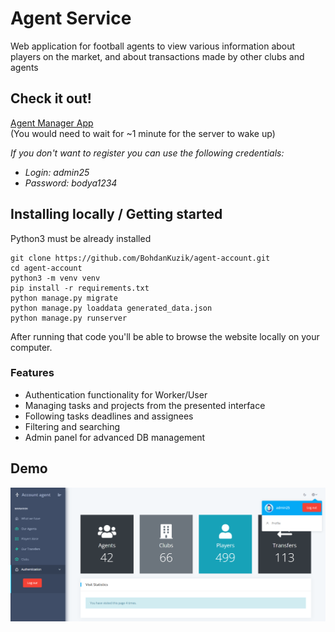 # Agent Service

Web application for football agents to view various information about players on the market, and about transactions made by other clubs and agents

## Check it out!

[Agent Manager App]()
<br>
(You would need to wait for ~1 minute for the server to wake up)

<i>If you don't want to register you can use the following credentials:</i>

* <i>Login: admin25</i>
* <i>Password: bodya1234</i>

## Installing locally / Getting started

Python3 must be already installed

```shell
git clone https://github.com/BohdanKuzik/agent-account.git
cd agent-account
python3 -m venv venv
pip install -r requirements.txt
python manage.py migrate
python manage.py loaddata generated_data.json
python manage.py runserver
```

After running that code you'll be able to browse the website locally on your computer.

### Features

* Authentication functionality for Worker/User
* Managing tasks and projects from the presented interface
* Following tasks deadlines and assignees
* Filtering and searching
* Admin panel for advanced DB management

## Demo
![Website Interface](demo.png)